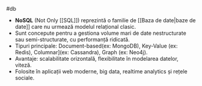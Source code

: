 #db
- **NoSQL** (Not Only [[SQL]]) reprezintă o familie de [[Baza de date|baze de date]] care nu urmează modelul relațional clasic.
- Sunt concepute pentru a gestiona volume mari de date nestructurate sau semi-structurate, cu performanță ridicată.
- Tipuri principale: Document-based(ex: MongoDB), Key-Value (ex: Redis), Columnar](ex: Cassandra), Graph (ex: Neo4j).
- Avantaje: scalabilitate orizontală, flexibilitate în modelarea datelor, viteză.
- Folosite în aplicații web moderne, big data, realtime analytics și rețele sociale.

